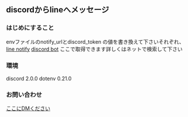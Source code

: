 ## discordからlineへメッセージ
### はじめにすること
envファイルのnotify_urlとdiscord_token
の値を書き換えて下さいそれぞれ、
[line notify](https://notify-bot.line.me/ja/)
[discord bot](https://discord.com/developers/applications)
ここで取得できます詳しくはネットで検索して下さい
### 環境
discord 2.0.0
dotenv 0.21.0
### お問い合わせ
[ここにDMください](https://twitter.com/naisu_dayo)
